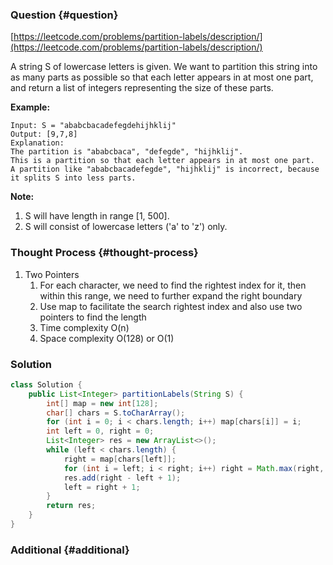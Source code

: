 ### Question {#question}

[https://leetcode.com/problems/partition-labels/description/](https://leetcode.com/problems/partition-labels/description/)

A string S of lowercase letters is given. We want to partition this string into as many parts as possible so that each letter appears in at most one part, and return a list of integers representing the size of these parts.

**Example:**

```
Input: S = "ababcbacadefegdehijhklij"
Output: [9,7,8]
Explanation:
The partition is "ababcbaca", "defegde", "hijhklij".
This is a partition so that each letter appears in at most one part.
A partition like "ababcbacadefegde", "hijhklij" is incorrect, because it splits S into less parts.
```

**Note:**

1. S will have length in range \[1, 500\].
2. S will consist of lowercase letters \('a' to 'z'\) only.

### Thought Process {#thought-process}

1. Two Pointers
   1. For each character, we need to find the rightest index for it, then within this range, we need to further expand the right boundary
   2. Use map to facilitate the search rightest index and also use two pointers to find the length
   3. Time complexity O\(n\)
   4. Space complexity O\(128\) or O\(1\)

### Solution

```java
class Solution {
    public List<Integer> partitionLabels(String S) {
        int[] map = new int[128];
        char[] chars = S.toCharArray();
        for (int i = 0; i < chars.length; i++) map[chars[i]] = i;
        int left = 0, right = 0;
        List<Integer> res = new ArrayList<>();
        while (left < chars.length) {
            right = map[chars[left]];
            for (int i = left; i < right; i++) right = Math.max(right, map[chars[i]]);
            res.add(right - left + 1);
            left = right + 1;
        }
        return res;
    }
}
```

### Additional {#additional}



